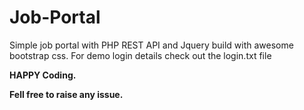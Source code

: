 # Job-Portal
Simple job portal with PHP REST API and Jquery build with awesome bootstrap css.
For demo login details check out the login.txt file

**HAPPY Coding.**<br/>

**Fell free to raise any issue.**<br/>
